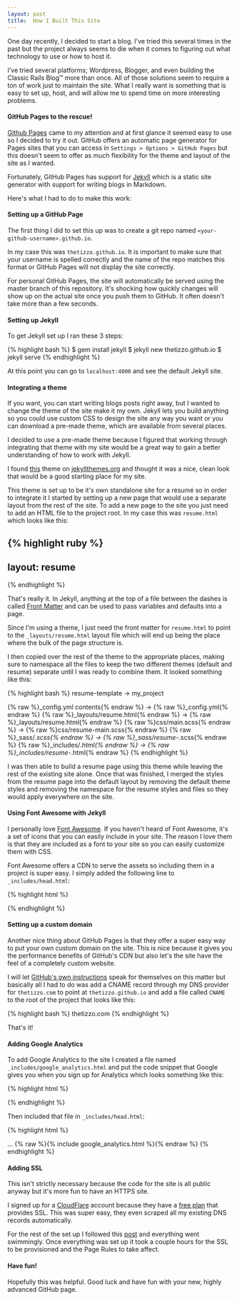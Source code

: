 ```yaml
---
layout: post
title:  How I Built This Site
---
```


One day recently, I decided to start a blog. I've tried this several times in the past but the project always seems to die when it comes to figuring out what technology to use or how to host it.

I’ve tried several platforms; Wordpress, Blogger, and even building the Classic Rails Blog™️ more than once. All of those solutions seem to require a ton of work just to maintain the site.  What I really want is something that is easy to set up, host, and will allow me to spend time on more interesting problems.

#### GitHub Pages to the rescue!

[Github Pages](https://pages.github.com/) came to my attention and at first glance it seemed easy to use so I decided to try it out. GitHub offers an automatic page generator for Pages sites that you can access in `Settings > Options > GitHub Pages` but this doesn't seem to offer as much flexibility for the theme and layout of the site as I wanted.

Fortunately, GitHub Pages has support for [Jekyll](http://jekyllrb.com/) which is a static site generator with support for writing blogs in Markdown.

Here's what I had to do to make this work:

#### Setting up a GitHub Page

The first thing I did to set this up was to create a git repo named `<your-github-username>.github.io`.

In my case this was `thetizzo.github.io`. It is important to make sure that your username is spelled correctly and the name of the repo matches this format or GitHub Pages will not display the site correctly.

For personal GitHub Pages, the site will automatically be served using the master branch of this repository.  It's shocking how quickly changes will show up on the actual site once you push them to GitHub.  It often doesn't take more than a few seconds.

#### Setting up Jekyll

To get Jekyll set up I ran these 3 steps:

{% highlight bash %}
$ gem install jekyll
$ jekyll new thetizzo.github.io
$ jekyll serve
{% endhighlight %}

At this point you can go to `localhost:4000` and see the default Jekyll site.

#### Integrating a theme

If you want, you can start writing blogs posts right away, but I wanted to change the theme of the site make it my own. Jekyll lets you build anything so you could use custom CSS to design the site any way you want or you can download a pre-made theme, which are available from several places.

I decided to use a pre-made theme because I figured that working through integrating that theme with my site would be a great way to gain a better understanding of how to work with Jekyll.

I found [this](https://github.com/jglovier/resume-template) theme on [jekyllthemes.org](http://jekyllthemes.org/) and thought it was a nice, clean look that would be a good starting place for my site.

This theme is set up to be it's own standalone site for a résumé so in order to integrate it I started by setting up a new page that would use a separate layout from the rest of the site.  To add a new page to the site you just need to add an HTML file to the project root. In my case this was `resume.html` which looks like this:

{% highlight ruby %}
---
layout: resume
---
{% endhighlight %}

That's really it.  In Jekyll, anything at the top of a file between the dashes is called [Front Matter](https://jekyllrb.com/docs/frontmatter/) and can be used to pass variables and defaults into a page.  

Since I'm using a theme, I just need the front matter for `resume.html` to point to the `_layouts/resume.html` layout file which will end up being the place where the bulk of the page structure is.

I then copied over the rest of the theme to the appropriate places, making sure to namespace all the files to keep the two different themes (default and resume) separate until I was ready to combine them.  It looked something like this:

{% highlight bash %}
resume-template -> my_project

{% raw %}_config.yml contents{% endraw %} -> {% raw %}_config.yml{% endraw %}
{% raw %}_layouts/resume.html{% endraw %} -> {% raw %}_layouts/resume.html{% endraw %}
{% raw %}css/main.scss{% endraw %} -> {% raw %}css/resume-main.scss{% endraw %}
{% raw %}_sass/*.scss{% endraw %} -> {% raw %}_sass/resume-*.scss{% endraw %}
{% raw %}_includes/*.html{% endraw %} -> {% raw %}_includes/resume-*.html{% endraw %}
{% endhighlight %}

I was then able to build a resume page using this theme while leaving the rest of the existing site alone. Once that was finished, I merged the styles from the resume page into the default layout by removing the default theme styles and removing the namespace for the resume styles and files so they would apply everywhere on the site.

#### Using Font Awesome with Jekyll

I personally love [Font Awesome](https://fortawesome.github.io/Font-Awesome/). If you haven't heard of Font Awesome, it's a set of icons that you can easily include in your site.  The reason I love them is that they are included as a font to your site so you can easily customize them with CSS.

Font Awesome offers a CDN to serve the assets so including them in a project is super easy.  I simply added the following line to `_includes/head.html`:

{% highlight html %}
<link rel="stylesheet" href="https://maxcdn.bootstrapcdn.com/font-awesome/4.5.0/css/font-awesome.min.css">
{% endhighlight %}

#### Setting up a custom domain

Another nice thing about GitHub Pages is that they offer a super easy way to put your own custom domain on the site.  This is nice because it gives you the performance benefits of GitHub's CDN but also let's the site have the feel of a completely custom website.

I will let [GitHub's own instructions](https://help.github.com/articles/using-a-custom-domain-with-github-pages/) speak for themselves on this matter but basically all I had to do was add a CNAME record through my DNS provider for `thetizzo.com` to point at `thetizzo.github.io` and add a file called `CNAME` to the root of the project that looks like this:

{% highlight bash %}
thetizzo.com
{% endhighlight %}

That's it!

#### Adding Google Analytics

To add Google Analytics to the site I created a file named `_includes/google_analytics.html` and put the code snippet that Google gives you when you sign up for Analytics which looks something like this:

{% highlight html %}
<script>
  (function(i,s,o,g,r,a,m){i['GoogleAnalyticsObject']=r;i[r]=i[r]||function(){
  (i[r].q=i[r].q||[]).push(arguments)},i[r].l=1*new Date();a=s.createElement(o),
  m=s.getElementsByTagName(o)[0];a.async=1;a.src=g;m.parentNode.insertBefore(a,m)
  })(window,document,'script','//www.google-analytics.com/analytics.js','ga');

  ga('create', '<your tracking ID number>', 'auto');
  ga('send', 'pageview');
</script>
{% endhighlight %}

Then included that file in `_includes/head.html`:

{% highlight html %}
<head>
  ...
  {% raw %}{% include google_analytics.html %}{% endraw %}
</head>
{% endhighlight %}

#### Adding SSL

This isn't strictly necessary because the code for the site is all public anyway but it's more fun to have an HTTPS site.

I signed up for a [CloudFlare](https://www.cloudflare.com/) account because they have a [free plan](https://www.cloudflare.com/plans/) that provides SSL.  This was super easy, they even scraped all my existing DNS records automatically.

For the rest of the set up I followed this [post](https://www.benburwell.com/posts/configuring-cloudflare-universal-ssl/) and everything went swimmingly.  Once everything was set up it took a couple hours for the SSL to be provisioned and the Page Rules to take affect.

#### Have fun!

Hopefully this was helpful.  Good luck and have fun with your new, highly advanced GitHub page.
